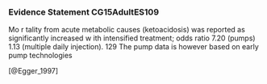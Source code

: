 ### Evidence Statement CG15AdultES109
Mo r tality from acute metabolic causes (ketoacidosis) was reported as significantly increased w ith intensified treatment; odds ratio 7.20 (pumps) 1.13 (multiple daily injection). 129 The pump data is however based on early pump technologies



[@Egger_1997]
